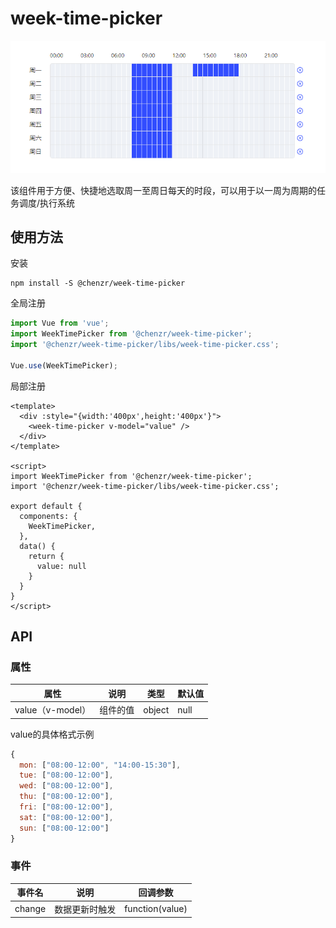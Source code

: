 # week-time-picker

![组件展示](./demo.png)

该组件用于方便、快捷地选取周一至周日每天的时段，可以用于以一周为周期的任务调度/执行系统

## 使用方法

安装

```
npm install -S @chenzr/week-time-picker
```

全局注册

```typescript
import Vue from 'vue';
import WeekTimePicker from '@chenzr/week-time-picker';
import '@chenzr/week-time-picker/libs/week-time-picker.css';

Vue.use(WeekTimePicker);
```

局部注册

```vue
<template>
  <div :style="{width:'400px',height:'400px'}">
    <week-time-picker v-model="value" />
  </div>
</template>

<script>
import WeekTimePicker from '@chenzr/week-time-picker';
import '@chenzr/week-time-picker/libs/week-time-picker.css';

export default {
  components: {
    WeekTimePicker,
  },
  data() {
    return {
      value: null
    }
  }
}
</script>
```

## API

### 属性

属性 | 说明 | 类型 | 默认值
-----|-----|------|------
value（v-model） | 组件的值 | object | null

value的具体格式示例
```js
{
  mon: ["08:00-12:00", "14:00-15:30"],
  tue: ["08:00-12:00"],
  wed: ["08:00-12:00"],
  thu: ["08:00-12:00"],
  fri: ["08:00-12:00"],
  sat: ["08:00-12:00"],
  sun: ["08:00-12:00"]
}
```

### 事件

事件名 | 说明 | 回调参数
------|------|---------
change | 数据更新时触发 | function(value)